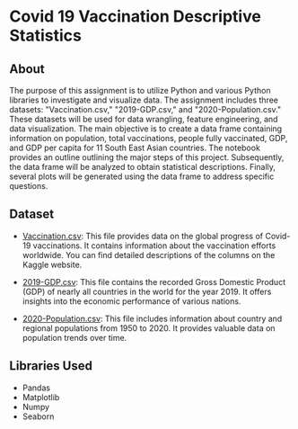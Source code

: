 # Covid 19 Vaccination Descriptive Statistics

## About 
The purpose of this assignment is to utilize Python and various Python libraries to investigate and visualize data. The assignment includes three datasets: "Vaccination.csv," "2019-GDP.csv," and "2020-Population.csv." These datasets will be used for data wrangling, feature engineering, and data visualization. The main objective is to create a data frame containing information on population, total vaccinations, people fully vaccinated, GDP, and GDP per capita for 11 South East Asian countries. The notebook provides an outline outlining the major steps of this project. Subsequently, the data frame will be analyzed to obtain statistical descriptions. Finally, several plots will be generated using the data frame to address specific questions.

## Dataset
- [Vaccination.csv](https://www.kaggle.com/gpreda/covid-worldvaccination-progress): This file provides data on the global progress of Covid-19 vaccinations. It contains information about the vaccination efforts worldwide. You can find detailed descriptions of the columns on the Kaggle website.

- [2019-GDP.csv](https://datacatalog.worldbank.org/dataset/gdp-ranking): This file contains the recorded Gross Domestic Product (GDP) of nearly all countries in the world for the year 2019. It offers insights into the economic performance of various nations.

- [2020-Population.csv](https://population.un.org/wpp/Download/Standard/CSV/): This file includes information about country and regional populations from 1950 to 2020. It provides valuable data on population trends over time.

## Libraries Used
- Pandas
- Matplotlib
- Numpy
- Seaborn 